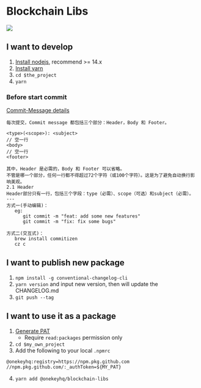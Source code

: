 # Blockchain Libs

![](https://github.com/OneKeyHQ/blockchain-libs/actions/workflows/test.yml/badge.svg)

## I want to develop

1. [Install nodejs](https://treehouse.github.io/installation-guides/mac/node-mac.html), recommend >= 14.x
2. [Install yarn](https://classic.yarnpkg.com/lang/en/docs/install/#mac-stable)
3. `cd $the_project`
4. `yarn`
<!-- 5. `yarn fix` before commit(deprecated) -->

### Before start commit

[Commit-Message details](https://github.com/conventional-changelog/commitlint)

```
每次提交，Commit message 都包括三个部分：Header，Body 和 Footer。

<type>(<scope>): <subject>
// 空一行
<body>
// 空一行
<footer>

其中，Header 是必需的，Body 和 Footer 可以省略。
不管是哪一个部分，任何一行都不得超过72个字符（或100个字符）。这是为了避免自动换行影响美观。
2.1 Header
Header部分只有一行，包括三个字段：type（必需）、scope（可选）和subject（必需）。
---
方式一(手动编辑)：
   eg:
      git commit -m "feat: add some new features"
      git commit -m "fix: fix some bugs"

方式二(交互式)：
   brew install commitizen
   cz c
```

## I want to publish new package

1. `npm install -g conventional-changelog-cli`
2. `yarn version` and input new version, then will update the CHANGELOG.md
3. `git push --tag`

## I want to use it as a package

1. [Generate PAT](https://docs.github.com/en/authentication/keeping-your-account-and-data-secure/creating-a-personal-access-token)
   - Require `read:packages` permission only
2. `cd $my_own_project`
3. Add the following to your local `.npmrc`

```
@onekeyhq:registry=https://npm.pkg.github.com
//npm.pkg.github.com/:_authToken=${MY_PAT}
```

4. `yarn add @onekeyhq/blockchain-libs`

